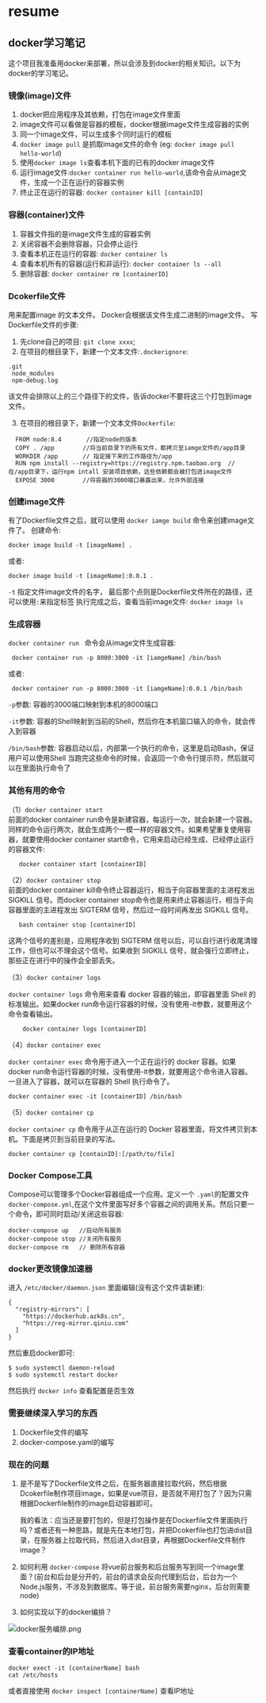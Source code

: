 # resume

## docker学习笔记

  这个项目我准备用docker来部署，所以会涉及到docker的相关知识。以下为docker的学习笔记。
### 镜像(image)文件
  1. docker把应用程序及其依赖，打包在image文件里面
  2. image文件可以看做是容器的模板，docker根据image文件生成容器的实例
  3. 同一个image文件，可以生成多个同时运行的模板
  4. `docker image pull` 是抓取image文件的命令 (eg: `docker image pull hello-world`)
  5. 使用`docker image ls`查看本机下面的已有的docker image文件
  6. 运行image文件:`docker container run hello-world`,该命令会从image文件，生成一个正在运行的容器实例
  7. 终止正在运行的容器: `docker container kill [containID]`

### 容器(container)文件
   1. 容器文件指的是image文件生成的容器实例
   2. 关闭容器不会删除容器，只会停止运行
   3. 查看本机正在运行的容器: `docker container ls`
   4. 查看本机所有的容器(运行和非运行): `docker container ls --all`
   5. 删除容器: `docker container rm [containerID]`

### Dcokerfile文件

  用来配置image 的文本文件。 Docker会根据该文件生成二进制的image文件。
  写Dockerfile文件的步骤:
  1. 先clone自己的项目: `git clone xxxx`;
  2. 在项目的根目录下，新建一个文本文件:`.dockerignore`:
  ```
  .git
   node_modules
   npm-debug.log
  ```
   该文件会排除以上的三个路径下的文件，告诉docker不要将这三个打包到image文件。


  3. 在项目的根目录下，新建一个文本文件`Dockerfile`:
  ```
    FROM node:8.4       //指定node的版本
    COPY . /app        //将当前目录下的所有文件，都拷贝至iamge文件的/app目录
    WORKDIR /app       // 指定接下来的工作路径为/app
    RUN npm install --registry=https://registry.npm.taobao.org  // 在/app目录下，运行npm intall 安装项目依赖，这些依赖都会被打包进image文件
    EXPOSE 3000        //将容器的3000端口暴露出来，允许外部连接
  ```
### 创建image文件
  有了Dockerfile文件之后，就可以使用 `docker iamge build` 命令来创建image文件了。
  创建命令:
  ```
  docker image build -t [imageName] .
  ```
  或者:
  ```
  docker image build -t [imageName]:0.0.1 .
  ```
  `-t` 指定文件image文件的名字， 最后那个点则是Dockerfile文件所在的路径，还可以使用`:`来指定标签
  执行完成之后，查看当前image文件: `docker image ls`

### 生成容器
   `docker container run ` 命令会从image文件生成容器:
   ```
    docker container run -p 8000:3000 -it [iamgeName] /bin/bash
   ```
   或者:
   ```
    docker container run -p 8000:3000 -it [iamgeName]:0.0.1 /bin/bash
   ```
   `-p`参数: 容器的3000端口映射到本机的8000端口   

   `-it`参数: 容器的Shell映射到当前的Shell，然后你在本机窗口输入的命令，就会传入到容器    
   
   `/bin/bash`参数: 容器启动以后，内部第一个执行的命令，这里是启动Bash，保证用户可以使用Shell
   当跑完这些命令的时候，会返回一个命令行提示符，然后就可以在里面执行命令了

### 其他有用的命令
  （1）`docker container start`   
    前面的docker container run命令是新建容器，每运行一次，就会新建一个容器。同样的命令运行两次，就会生成两个一模一样的容器文件。如果希望重复使用容器，就要使用docker container start命令，它用来启动已经生成、已经停止运行的容器文件:
 ```
    docker container start [containerID]
 ```

（2）`docker container stop`       
   前面的docker container kill命令终止容器运行，相当于向容器里面的主进程发出 SIGKILL 信号。而docker container stop命令也是用来终止容器运行，相当于向容器里面的主进程发出 SIGTERM 信号，然后过一段时间再发出 SIGKILL 信号。 
```
   bash container stop [containerID]
```
   这两个信号的差别是，应用程序收到 SIGTERM 信号以后，可以自行进行收尾清理工作，但也可以不理会这个信号。如果收到 SIGKILL 信号，就会强行立即终止，那些正在进行中的操作会全部丢失。

（3）`docker container logs`

   `docker container logs` 命令用来查看 docker 容器的输出，即容器里面 Shell 的标准输出。如果docker run命令运行容器的时候，没有使用-it参数，就要用这个命令查看输出。
```
    docker container logs [containerID]
```

（4）`docker container exec`

 `docker container exec`  命令用于进入一个正在运行的 docker 容器。如果docker run命令运行容器的时候，没有使用-it参数，就要用这个命令进入容器。一旦进入了容器，就可以在容器的 Shell 执行命令了。

  

```
docker container exec -it [containerID] /bin/bash
```


（5）`docker container cp`

  `docker container cp` 命令用于从正在运行的 Docker 容器里面，将文件拷贝到本机。下面是拷贝到当前目录的写法。  
     
```
docker container cp [containID]:[/path/to/file] 
```

### Docker Compose工具
  Compose可以管理多个Docker容器组成一个应用。定义一个 `.yaml`的配置文件 `docker-compose.yml`,在这个文件里面写好多个容器之间的调用关系。然后只要一个命令，即可同时启动/关闭这些容器:
```
docker-compose up   //启动所有服务
docker-compose stop //关闭所有服务
docker-compose rm   // 删除所有容器
```

### docker更改镜像加速器
  进入 `/etc/docker/daemon.json` 里面编辑(没有这个文件请新建):

```
{
  "registry-mirrors": [
    "https://dockerhub.azk8s.cn",
    "https://reg-mirror.qiniu.com"
  ]
}
```
   然后重启docker即可:

```
$ sudo systemctl daemon-reload
$ sudo systemctl restart docker
```
然后执行 `docker info` 查看配置是否生效
### 需要继续深入学习的东西
  1. Dockerfile文件的编写
  2. docker-compose.yaml的编写

### 现在的问题
  1. 是不是写了Dockerfile文件之后，在服务器直接拉取代码，然后根据Dcokerfile制作项目image，如果是vue项目，是否就不用打包了？因为只需根据Dockerfile制作的image启动容器即可。
      
     我的看法：应当还是要打包的，但是打包操作是在Dockerfile文件里面执行吗？或者还有一种思路，就是先在本地打包，并把Dcokerfile也打包进dist目录，在服务器上拉取代码，然后进入dist目录，再根据Dockerfile文件制作image？
  
  2. 如何利用 `docker-compose` 将vue前台服务和后台服务写到同一个image里面？(前台和后台是分开的，前台的请求会反向代理到后台，后台为一个Node.js服务，不涉及到数据库。等于说，前台服务需要nginx，后台则需要node)
  
  
  3. 如何实现以下的docker编排？
  
  ![docker服务编排.png](https://i.loli.net/2019/08/20/ZTr3s1CbV7vG9Bq.png)

### 查看container的IP地址

```
docker exect -it [containerName] bash
cat /etc/hosts
```
   或者直接使用 `docker inspect [containerName]` 查看IP地址



